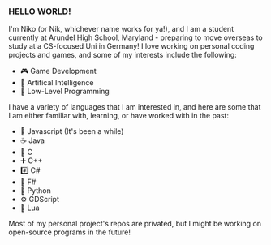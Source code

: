 ### HELLO WORLD!

I'm Niko (or Nik, whichever name works for ya!), and I am a student currently at Arundel High School, Maryland - preparing to move overseas to study at a CS-focused Uni in Germany!
I love working on personal coding projects and games, and some of my interests include the following:
- 🎮 Game Development
- 🤖 Artifical Intelligence
- 💾 Low-Level Programming

I have a variety of languages that I am interested in, and here are some that I am either familiar with, learning, or have worked with in the past:
- 📒 Javascript (It's been a while)
- ☕ Java
- 💙 C
- ➕ C++
- #️⃣ C#
- 🔷 F#
- 🐍 Python
- ⚙️ GDScript
- 🔵 Lua

Most of my personal project's repos are privated, but I might be working on open-source programs in the future!
